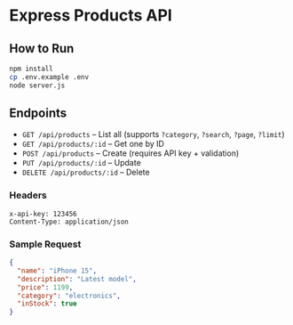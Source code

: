 # Express Products API

## How to Run
```bash
npm install
cp .env.example .env
node server.js
```

## Endpoints

- `GET /api/products` – List all (supports `?category`, `?search`, `?page`, `?limit`)
- `GET /api/products/:id` – Get one by ID
- `POST /api/products` – Create (requires API key + validation)
- `PUT /api/products/:id` – Update
- `DELETE /api/products/:id` – Delete

### Headers

```
x-api-key: 123456
Content-Type: application/json
```

### Sample Request

```json
{
  "name": "iPhone 15",
  "description": "Latest model",
  "price": 1199,
  "category": "electronics",
  "inStock": true
}
```